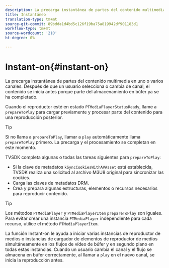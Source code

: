 ```yaml
---
description: La precarga instantánea de partes del contenido multimedia en uno o varios canales. Después de que un usuario selecciona o cambia de canal, el contenido se inicia antes porque parte del almacenamiento en búfer ya se ha completado.
title: Instantáneo
translation-type: tm+mt
source-git-commit: 89bdda1d4bd5c126f19ba75a819942df901183d1
workflow-type: tm+mt
source-wordcount: '210'
ht-degree: 0%

---
```



# Instant-on{#instant-on}

La precarga instantánea de partes del contenido multimedia en uno o varios canales. Después de que un usuario selecciona o cambia de canal, el contenido se inicia antes porque parte del almacenamiento en búfer ya se ha completado.

Cuando el reproductor esté en estado `PTMediaPlayerStatusReady`, llame a `prepareToPlay` para cargar previamente y procesar parte del contenido para una reproducción posterior.

>[!TIP]
>
>Si no llama a `prepareToPlay`, llamar a `play` automáticamente llama `prepareToPlay` primero. La precarga y el procesamiento se completan en este momento.

TVSDK completa algunas o todas las tareas siguientes para `prepareToPlay`:

* Si la clave de metadatos `kSyncCookiesWithAVAsset` está establecida, TVSDK realiza una solicitud al archivo M3U8 original para sincronizar las cookies.
* Carga las claves de metadatos DRM.
* Crea y prepara algunas estructuras, elementos o recursos necesarios para reproducir contenido.

>[!TIP]
>
>Los métodos `PTMediaPlayer` y `PTMediaPlayerItem` `prepareToPlay` son iguales. Para evitar crear una instancia `PTMediaPlayer` independiente para cada recurso, utilice el método `PTMediaPlayerItem`.

La función Instant-on le ayuda a iniciar varias instancias de reproductor de medios o instancias de cargador de elementos de reproductor de medios simultáneamente en los flujos de vídeo de búfer y en segundo plano en todas estas instancias. Cuando un usuario cambia el canal y el flujo se almacena en búfer correctamente, al llamar a `play` en el nuevo canal, se inicia la reproducción antes.
